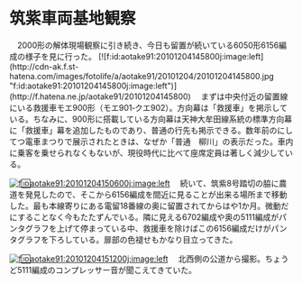 # 筑紫車両基地観察

<div class="section">　2000形の解体現場観察に引き続き、今日も留置が続いている6050形6156編成の様子を見に行った。 [![f:id:aotake91:20101204145800j:image:left](http://cdn-ak.f.st-hatena.com/images/fotolife/a/aotake91/20101204/20101204145800.jpg "f:id:aotake91:20101204145800j:image:left")](http://f.hatena.ne.jp/aotake91/20101204145800) 　まずは中央付近の留置線にいる救援車モエ900形（モエ901‐クエ902）。方向幕は「救援車」を掲示している。ちなみに、900形に搭載している方向幕は天神大牟田線系統の標準方向幕に「救援車」幕を追加したものであり、普通の行先も掲示できる。数年前のにしてつ電車まつりで展示されたときは、なぜか「普通　柳川」の表示だった。車内に乗客を乗せられなくもないが、現役時代に比べて座席定員は著しく減少している。

[![f:id:aotake91:20101204150600j:image:left](http://cdn-ak.f.st-hatena.com/images/fotolife/a/aotake91/20101204/20101204150600.jpg "f:id:aotake91:20101204150600j:image:left")](http://f.hatena.ne.jp/aotake91/20101204150600) 　続いて、筑紫8号踏切の脇に農道を発見したので、そこから6156編成を間近に見ることが出来る場所まで移動した。最も本線寄りにある電留18番線の奥に留置されてからはや1か月。微動だにすることなく今もたたずんでいる。隣に見える6702編成や奥の5111編成がパンタグラフを上げて停まっている中、救援車を除けばこの6156編成だけがパンタグラフを下ろしている。扉部の色褪せもかなり目立ってきた。

[![f:id:aotake91:20101204151200j:image:left](http://cdn-ak.f.st-hatena.com/images/fotolife/a/aotake91/20101204/20101204151200.jpg "f:id:aotake91:20101204151200j:image:left")](http://f.hatena.ne.jp/aotake91/20101204151200) 　北西側の公道から撮影。ちょうど5111編成のコンプレッサー音が聞こえてきていた。</div>